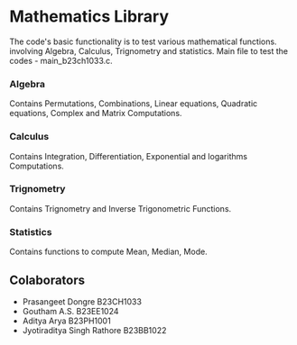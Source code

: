 # Mathematics Library

The code's basic functionality is to test various mathematical functions. involving Algebra, Calculus, Trignometry and statistics.
Main file to test the codes - main_b23ch1033.c.

### Algebra

Contains Permutations, Combinations, Linear equations, Quadratic equations, Complex and Matrix Computations.

### Calculus

Contains Integration, Differentiation, Exponential and logarithms Computations.

### Trignometry

Contains Trignometry and Inverse Trigonometric Functions.

### Statistics

Contains functions to compute Mean, Median, Mode.

## Colaborators

- Prasangeet Dongre B23CH1033
- Goutham A.S. B23EE1024
- Aditya Arya B23PH1001
- Jyotiraditya Singh Rathore B23BB1022
